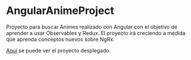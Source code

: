 # AngularAnimeProject

Proyecto para buscar Animes realizado con Angular con el objetivo de aprender a usar Observables y Redux.
El proyecto irá creciendo a medida que aprenda conceptos nuevos sobre NgRx.

[Aquí](https://alberto-server.ga/angular-anime-project/) se puede ver el proyecto desplegado.
